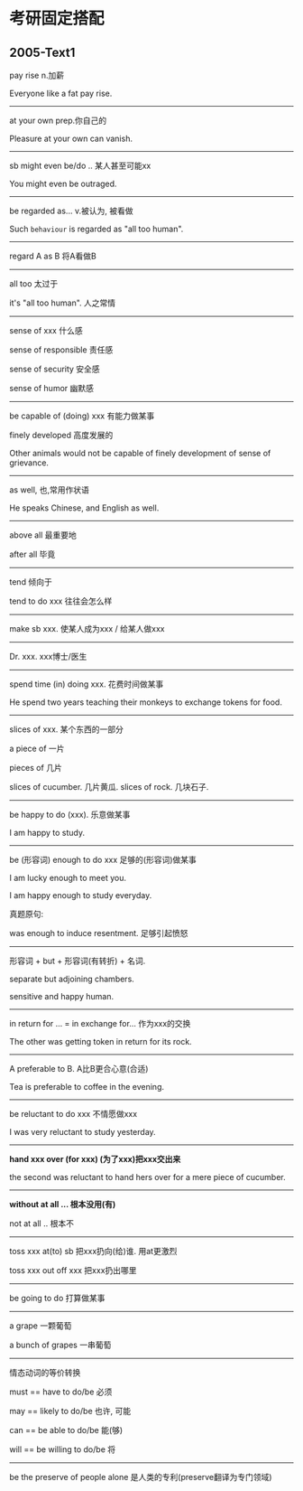 # 考研固定搭配

## 2005-Text1	

pay rise  n.加薪

Everyone like a fat pay rise.

---

at your own  prep.你自己的

Pleasure at your own can vanish.

---

sb might even be/do .. 某人甚至可能xx

You might even be outraged. 

---

be regarded as... v.被认为, 被看做

Such ``behaviour`` is regarded as "all too human".

---

regard A as B 将A看做B

---

all too 太过于

it's "all too human". 人之常情

---

sense of xxx 什么感

sense of responsible 责任感

sense of security 安全感

sense of humor 幽默感

---

be capable of (doing) xxx 有能力做某事

finely developed 高度发展的



Other animals would not be capable of finely development of sense of grievance.

---

as well, 也,常用作状语

He speaks Chinese, and English as well.



---

above all 最重要地

after all 毕竟

---

tend 倾向于

tend to do xxx  往往会怎么样

---

make sb xxx.   使某人成为xxx / 给某人做xxx 

---

Dr. xxx. xxx博士/医生

---

spend time (in) doing xxx. 花费时间做某事

He spend two years teaching their monkeys to exchange tokens for food.

---

slices of xxx. 某个东西的一部分

a piece of 一片

pieces of 几片

slices of cucumber. 几片黄瓜. slices of rock. 几块石子.

---

be happy to do (xxx). 乐意做某事

I am happy to study.

---

be (形容词) enough to do xxx 足够的(形容词)做某事

I am lucky enough to meet you.

I am happy enough to study everyday.

真题原句:

 was enough to induce resentment. 足够引起愤怒

---

形容词 + but + 形容词(有转折) + 名词.

separate but adjoining chambers.

sensitive and happy human.

---

 in return for ... = in exchange for... 作为xxx的交换

The other was getting token in return for its rock.

---

A preferable to B. A比B更合心意(合适)

Tea is preferable to coffee in the evening.

---

be reluctant to do xxx 不情愿做xxx

I was very reluctant to study yesterday. 

---

**hand xxx over  (for xxx)   (为了xxx)把xxx交出来**

the second was reluctant to hand hers over for a mere piece of cucumber.

---

**without at all ... 根本没用(有)**

not at all .. 根本不

---

toss xxx at(to) sb 把xxx扔向(给)谁. 用at更激烈

toss xxx out off xxx  把xxx扔出哪里

---

be going to do 打算做某事

---

a grape 一颗葡萄

a bunch of grapes 一串葡萄

---

情态动词的等价转换

must == have to do/be  必须

may ==  likely to do/be  也许, 可能

can == be able to do/be  能(够)

will == be willing to do/be 将

---

 be the preserve of people alone 是人类的专利(preserve翻译为专门领域)